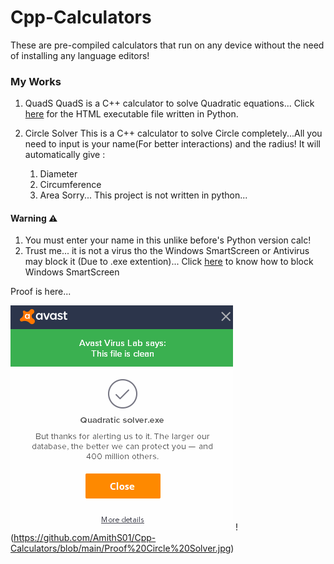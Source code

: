 # Cpp-Calculators
These are pre-compiled calculators that run on any device without the need of installing any language editors!

### My Works
1. QuadS
    QuadS is a C++ calculator to solve Quadratic equations...
    Click [here](https://github.com/AmithS01/Mega-Calculators/blob/master/QuadS.HTML) for the HTML executable file written in Python.

2. Circle Solver
    This is a C++ calculator to solve Circle completely...All you need to input is your name(For better interactions) and the radius! It will automatically give :
    1. Diameter 
    2. Circumference 
    3. Area
    Sorry... This project is not written in python...


#### Warning ⚠ 
1. You must enter your name in this unlike before's Python version calc!
2. Trust me... it is not a virus tho the Windows SmartScreen or Antivirus may block it (Due to .exe extention)...
Click [here](https://www.windowscentral.com/how-disable-smartscreen-trusted-app-windows-10) to know how to block Windows SmartScreen 

Proof is here...

![Proof For QuadS](https://github.com/AmithS01/Cpp-Calculators/blob/main/Proof%20QUADS.png)
!(https://github.com/AmithS01/Cpp-Calculators/blob/main/Proof%20Circle%20Solver.jpg)

